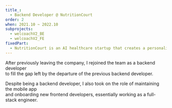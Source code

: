 ```yaml
---
title_:
  - Backend Developer @ NutritionCourt
order: 2
when: 2021.10 ~ 2022.10
subprojects:
  - welcoachV2_BE
  - welcoachV2_FE
fixedPart:
  - NutritionCourt is an AI healthcare startup that creates a personalized meal plan based on a user's health data.
---
```


After previously leaving the company, I rejoined the team as a backend developer<br>
to fill the gap left by the departure of the previous backend developer.

Despite being a backend developer, I also took on the role of maintaining the mobile app<br>
and onboarding new frontend developers,
essentially working as a full-stack engineer.
